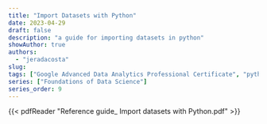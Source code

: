 ```yaml
---
title: "Import Datasets with Python"
date: 2023-04-29
draft: false
description: "a guide for importing datasets in python"
showAuthor: true
authors:
  - "jeradacosta"
slug:
tags: ["Google Advanced Data Analytics Professional Certificate", "python", "guide"]
series: ["Foundations of Data Science"]
series_order: 9
---
```



{{< pdfReader "Reference guide_ Import datasets with Python.pdf" >}}